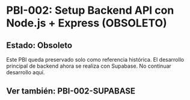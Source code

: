 # PBI-002: Setup Backend API con Node.js + Express (OBSOLETO)

## Estado: Obsoleto

Este PBI queda preservado solo como referencia histórica. El desarrollo principal de backend ahora se realiza con Supabase. No continuar desarrollo aquí.

## Ver también: PBI-002-SUPABASE
